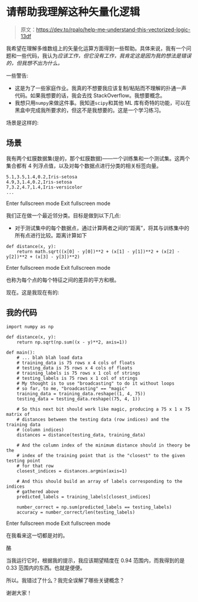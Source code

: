 # 请帮助我理解这种矢量化逻辑

> 原文：<https://dev.to/rpalo/help-me-understand-this-vectorized-logic-13df>

我希望在理解多维数组上的矢量化运算方面得到一些帮助。具体来说，我有一个问题和一些代码，我认为*应该工作，但它没有工作，我肯定这是因为我的想法是错误的，但我想不出为什么。*

一些警告:

*   这是为了一些家庭作业。我真的不想要我应该复制/粘贴而不理解的扑通一声代码。如果我想要的话，我会去找 StackOverflow。我想要概念。
*   我想只用`numpy`来做这件事。我知道`scipy`和其他 ML 库有奇特的功能，可以在黑盒中完成我所要求的，但这不是我想要的。这是一个学习练习。

场景是这样的:

## 场景

我有两个虹膜数据集(是的，那个虹膜数据)——一个训练集和一个测试集。这两个集合都有 4 列浮点值，以及对每个数据点进行分类的相关标签向量。

```
5.1,3.5,1.4,0.2,Iris-setosa
4.9,3,1.4,0.2,Iris-setosa
7,3.2,4.7,1.4,Iris-versicolor
... 
```

Enter fullscreen mode Exit fullscreen mode

我们正在做一个最近邻分类。目标是做到以下几点:

*   对于测试集中的每个数据点，通过计算两者之间的“距离”，将其与训练集中的所有点进行比较。距离计算如下

```
def distance(x, y):
    return math.sqrt((x[0] - y[0])**2 + (x[1] - y[1])**2 + (x[2] - y[2])**2 + (x[3] - y[3])**2) 
```

Enter fullscreen mode Exit fullscreen mode

也称为每个点的每个特征之间的差异的平方和根。

现在。这是我现在有的:

## 我的代码

```
import numpy as np

def distance(x, y):
    return np.sqrt(np.sum((x - y)**2, axis=1))

def main():
    # ... blah blah load data
    # training_data is 75 rows x 4 cols of floats
    # testing_data is 75 rows x 4 cols of floats
    # training_labels is 75 rows x 1 col of strings
    # testing_labels is 75 rows x 1 col of strings 
    # My thought is to use "broadcasting" to do it without loops
    # so far, to me, "broadcasting" == "magic" 
    training_data = training_data.reshape((1, 4, 75))
    testing_data = testing_data.reshape((75, 4, 1))

    # So this next bit should work like magic, producing a 75 x 1 x 75 matrix of
    # distances between the testing data (row indices) and the training data
    # (column indices) 
    distances = distance(testing_data, training_data)

    # And the column index of the minimum distance should in theory be the 
    # index of the training point that is the "closest" to the given testing point
    # for that row 
    closest_indices = distances.argmin(axis=1)

    # And this should build an array of labels corresponding to the indices
    # gathered above
    predicted_labels = training_labels[closest_indices]

    number_correct = np.sum(predicted_labels == testing_labels)
    accuracy = number_correct/len(testing_labels) 
```

Enter fullscreen mode Exit fullscreen mode

在我看来这一切都是对的。

酪

当我运行它时，根据我的提示，我应该期望精度在 0.94 范围内，而我得到的是 0.33 范围内的东西。也就是便便。

所以。我错过了什么？我完全误解了哪些关键概念？

谢谢大家！